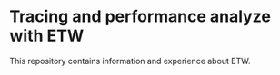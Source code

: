 # Tracing and performance analyze with ETW
This repository contains information and experience about ETW.
